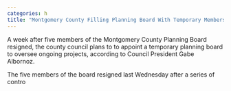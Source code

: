 ```yaml
---
categories: h
title: "Montgomery County Filling Planning Board With Temporary Members"
---
```


A week after five members of the Montgomery County Planning Board resigned, the county council plans to to appoint a temporary planning board to oversee ongoing projects, according to Council President Gabe Albornoz. 



The five members of the board resigned last Wednesday after a series of contro